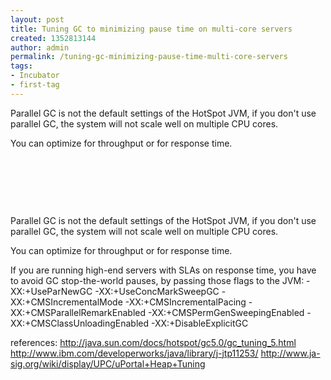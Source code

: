 ```yaml
---
layout: post
title: Tuning GC to minimizing pause time on multi-core servers
created: 1352813144
author: admin
permalink: /tuning-gc-minimizing-pause-time-multi-core-servers
tags:
- Incubator
- first-tag
---
```

<p>Parallel GC is not the default settings of the HotSpot JVM, if you don&#39;t use parallel GC, the system will not scale well on multiple CPU cores.</p>
<p>You can optimize for throughput or for response time.</p>
<p>&nbsp;</p>
<p>&nbsp;</p>
<p>&nbsp;</p>
<p>Parallel GC is not the default settings of the HotSpot JVM, if you don&#39;t use parallel GC, the system will not scale well on multiple CPU cores.</p>
<p>You can optimize for throughput or for response time.</p>
<p>If you are running high-end servers with SLAs on response time, you have to avoid GC stop-the-world pauses, by passing those flags to the JVM: -XX:+UseParNewGC -XX:+UseConcMarkSweepGC -XX:+CMSIncrementalMode -XX:+CMSIncrementalPacing -XX:+CMSParallelRemarkEnabled -XX:+CMSPermGenSweepingEnabled -XX:+CMSClassUnloadingEnabled -XX:+DisableExplicitGC</p>
<p>references: <a href="http://java.sun.com/docs/hotspot/gc5.0/gc_tuning_5.html" title="http://java.sun.com/docs/hotspot/gc5.0/gc_tuning_5.html">http://java.sun.com/docs/hotspot/gc5.0/gc_tuning_5.html</a> <a href="http://www.ibm.com/developerworks/java/library/j-jtp11253/" title="http://www.ibm.com/developerworks/java/library/j-jtp11253/">http://www.ibm.com/developerworks/java/library/j-jtp11253/</a> <a href="http://www.ja-sig.org/wiki/display/UPC/uPortal+Heap+Tuning" title="http://www.ja-sig.org/wiki/display/UPC/uPortal+Heap+Tuning">http://www.ja-sig.org/wiki/display/UPC/uPortal+Heap+Tuning</a></p>
<p>&nbsp;</p>
<p>&nbsp;</p>
